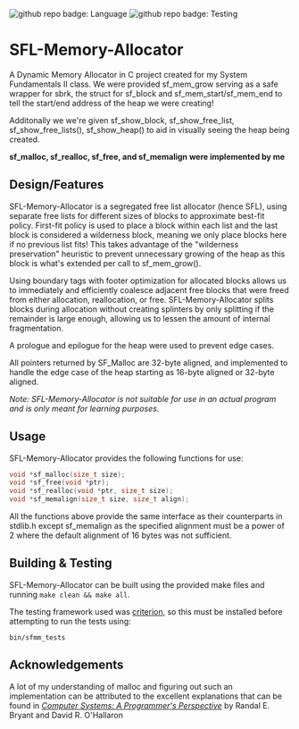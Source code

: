![github repo badge: Language](https://img.shields.io/badge/Language-C-181717?color=red) ![github repo badge: Testing](https://img.shields.io/badge/Testing-Criterion-181717?color=orange)
# SFL-Memory-Allocator
A Dynamic Memory Allocator in C project created for my System Fundamentals II class. We were provided sf_mem_grow serving as a safe wrapper for sbrk, the struct for sf_block and sf_mem_start/sf_mem_end to tell the start/end address of the heap we were creating!

Additonally we we're given sf_show_block, sf_show_free_list, sf_show_free_lists(), sf_show_heap() to aid in visually seeing the heap being created.<br> 

**sf_malloc, sf_realloc, sf_free, and sf_memalign were implemented by me**  

## Design/Features 

SFL-Memory-Allocator is a segregated free list allocator (hence SFL), using separate free lists for different sizes of blocks to approximate best-fit policy. First-fit policy is used to place a block within each list and the last block is considered a wilderness block, meaning we only place blocks here if no previous list fits! This takes advantage of the "wilderness preservation" heuristic to prevent unnecessary growing of the heap as this block is what's extended per call to sf_mem_grow().    

Using boundary tags with footer optimization for allocated blocks allows us to immediately and efficiently coalesce adjacent free blocks that were freed from either allocation, reallocation, or free. SFL-Memory-Allocator splits blocks during allocation without creating splinters by only splitting if the remainder is large enough, allowing us to lessen the amount of internal fragmentation.   

A prologue and epilogue for the heap were used to prevent edge cases. 

All pointers returned by SF_Malloc are 32-byte aligned, and implemented to handle the edge case of the heap starting as 16-byte aligned or 32-byte aligned.  

*Note: SFL-Memory-Allocator is not suitable for use in an actual program and is only meant for learning purposes.* 

## Usage 

SFL-Memory-Allocator provides the following functions for use:

```c
void *sf_malloc(size_t size);
void *sf_free(void *ptr);
void *sf_realloc(void *ptr, size_t size);
void *sf_memalign(size_t size, size_t align);
```

All the functions above provide the same interface as their counterparts in stdlib.h except sf_memalign as the specified alignment must be a power of 2 where the default alignment of 16 bytes was not sufficient. 

## Building & Testing

SFL-Memory-Allocator can be built using the provided make files and running ```make clean && make all```. 

The testing framework used was [criterion](https://github.com/Snaipe/Criterion), so this must be installed before attempting to run the tests using: 

```bin/sfmm_tests```

## Acknowledgements 

A lot of my understanding of malloc and figuring out such an implementation can be attributed to the excellent explanations that can be found in [*Computer Systems: A Programmer's Perspective*](http://csapp.cs.cmu.edu/3e/home.html) by Randal E. Bryant and David R. O'Hallaron

